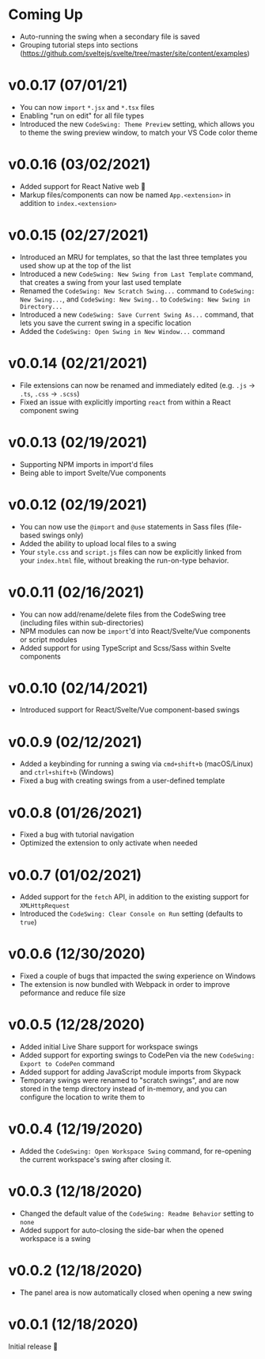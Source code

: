 # Coming Up

- Auto-running the swing when a secondary file is saved
- Grouping tutorial steps into sections (https://github.com/sveltejs/svelte/tree/master/site/content/examples)

# v0.0.17 (07/01/21)

- You can now `import` `*.jsx` and `*.tsx` files
- Enabling "run on edit" for all file types
- Introduced the new `CodeSwing: Theme Preview` setting, which allows you to theme the swing preview window, to match your VS Code color theme

# v0.0.16 (03/02/2021)

- Added support for React Native web 🚀
- Markup files/components can now be named `App.<extension>` in addition to `index.<extension>`

# v0.0.15 (02/27/2021)

- Introduced an MRU for templates, so that the last three templates you used show up at the top of the list
- Introduced a new `CodeSwing: New Swing from Last Template` command, that creates a swing from your last used template
- Renamed the `CodeSwing: New Scratch Swing...` command to `CodeSwing: New Swing...`, and `CodeSwing: New Swing..` to `CodeSwing: New Swing in Directory...`
- Introduced a new `CodeSwing: Save Current Swing As...` command, that lets you save the current swing in a specific location
- Added the `CodeSwing: Open Swing in New Window...` command

# v0.0.14 (02/21/2021)

- File extensions can now be renamed and immediately edited (e.g. `.js` -> `.ts`, `.css` -> `.scss`)
- Fixed an issue with explicitly importing `react` from within a React component swing

# v0.0.13 (02/19/2021)

- Supporting NPM imports in import'd files
- Being able to import Svelte/Vue components

# v0.0.12 (02/19/2021)

- You can now use the `@import` and `@use` statements in Sass files (file-based swings only)
- Added the ability to upload local files to a swing
- Your `style.css` and `script.js` files can now be explicitly linked from your `index.html` file, without breaking the run-on-type behavior.

# v0.0.11 (02/16/2021)

- You can now add/rename/delete files from the CodeSwing tree (including files within sub-directories)
- NPM modules can now be `import`'d into React/Svelte/Vue components or script modules
- Added support for using TypeScript and Scss/Sass within Svelte components

# v0.0.10 (02/14/2021)

- Introduced support for React/Svelte/Vue component-based swings

# v0.0.9 (02/12/2021)

- Added a keybinding for running a swing via `cmd+shift+b` (macOS/Linux) and `ctrl+shift+b` (Windows)
- Fixed a bug with creating swings from a user-defined template

# v0.0.8 (01/26/2021)

- Fixed a bug with tutorial navigation
- Optimized the extension to only activate when needed

# v0.0.7 (01/02/2021)

- Added support for the `fetch` API, in addition to the existing support for `XMLHttpRequest`
- Introduced the `CodeSwing: Clear Console on Run` setting (defaults to `true`)

# v0.0.6 (12/30/2020)

- Fixed a couple of bugs that impacted the swing experience on Windows
- The extension is now bundled with Webpack in order to improve peformance and reduce file size

# v0.0.5 (12/28/2020)

- Added initial Live Share support for workspace swings
- Added support for exporting swings to CodePen via the new `CodeSwing: Export to CodePen` command
- Added support for adding JavaScript module imports from Skypack
- Temporary swings were renamed to "scratch swings", and are now stored in the temp directory instead of in-memory, and you can configure the location to write them to

# v0.0.4 (12/19/2020)

- Added the `CodeSwing: Open Workspace Swing` command, for re-opening the current workspace's swing after closing it.

# v0.0.3 (12/18/2020)

- Changed the default value of the `CodeSwing: Readme Behavior` setting to `none`
- Added support for auto-closing the side-bar when the opened workspace is a swing

# v0.0.2 (12/18/2020)

- The panel area is now automatically closed when opening a new swing

# v0.0.1 (12/18/2020)

Initial release 🚀
